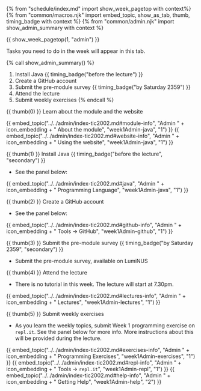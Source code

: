 {% from "schedule/index.md" import show_week_pagetop with context%}
{% from "common/macros.njk" import embed_topic, show_as_tab, thumb, timing_badge with context %}
{% from "common/admin.njk" import show_admin_summary with context %}

{{ show_week_pagetop(1, "admin") }}

<box type="info" dismissible>

Tasks you need to do in the week will appear in this tab.
</box>

{% call show_admin_summary() %}
1. Install Java {{ timing_badge("before the lecture") }}
1. Create a GitHub account
1. Submit the pre-module survey  {{ timing_badge("by Saturday 2359") }}
1. Attend the lecture
1. Submit weekly exercises
{% endcall %}

{{ thumb(0) }} Learn about the module and the website

<div class="indented-level2">

{{ embed_topic("../../admin/index-tic2002.md#module-info", "Admin " + icon_embedding + " About the module", "week1Admin-java", "1") }}
{{ embed_topic("../../admin/index-tic2002.md#website-info", "Admin " + icon_embedding + " Using the website", "week1Admin-java", "1") }}
</div>


{{ thumb(1) }} Install Java {{ timing_badge("before the lecture", "secondary") }}

* See the panel below:

<div class="indented-level2">

{{ embed_topic("../../admin/index-tic2002.md#java", "Admin " + icon_embedding + " Programming Language", "week1Admin-java", "1") }}
</div>

{{ thumb(2) }} Create a GitHub account

* See the panel below:

<div class="indented-level2">

{{ embed_topic("../../admin/index-tic2002.md#github-info", "Admin " + icon_embedding + " Tools → GitHub", "week1Admin-github", "1") }}
</div>

{{ thumb(3) }} Submit the pre-module survey  {{ timing_badge("by Saturday 2359", "secondary") }}

* Submit the pre-module survey, available on LumiNUS

{{ thumb(4) }} Attend the lecture
* There is no tutorial in this week. The lecture will start at 7.30pm.

<div class="indented-level2">

{{ embed_topic("../../admin/index-tic2002.md#lectures-info", "Admin " + icon_embedding + " Lectures", "week1Admin-lectures", "1") }}
</div>


{{ thumb(5) }} Submit weekly exercises

* As you learn the weekly topics, submit Week 1 programming exercise on `repl.it`. See the panel below for more info. More instructions about this will be provided during the lecture.

<div class="indented-level2">

{{ embed_topic("../../admin/index-tic2002.md#exercises-info", "Admin " + icon_embedding + " Programming Exercises", "week1Admin-exercises", "1") }}
{{ embed_topic("../../admin/index-tic2002.md#repl-info", "Admin " + icon_embedding + " Tools → `repl.it`", "week1Admin-repl", "1") }}
{{ embed_topic("../../admin/index-tic2002.md#help-info", "Admin " + icon_embedding + " Getting Help", "week1Admin-help", "2") }}
</div>